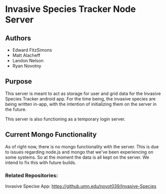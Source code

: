 # Invasive Species Tracker Node Server

## Authors
   * Edward FitzSimons
   * Matt Alacheff
   * Landon Nelson
   * Ryan Novotny

## Purpose

   This server is meant to act as storage for user and grid data for the Invasive Species Tracker android app. For the time being, the invasive species are being written in-app, with the intention of initializing them on the server in the future.

   This server is also functioning as a temporary login server.

## Current Mongo Functionality

   As of right now, there is no mongo functionality with the server. This is due to issues regarding node.js and mongo that we've been experiencing on some systems. So at the moment the data is all kept on the server. We intend to fix this with future builds.

### Related Repositories:

Invasive Specise App: https://github.umn.edu/novot039/Invasive-Species